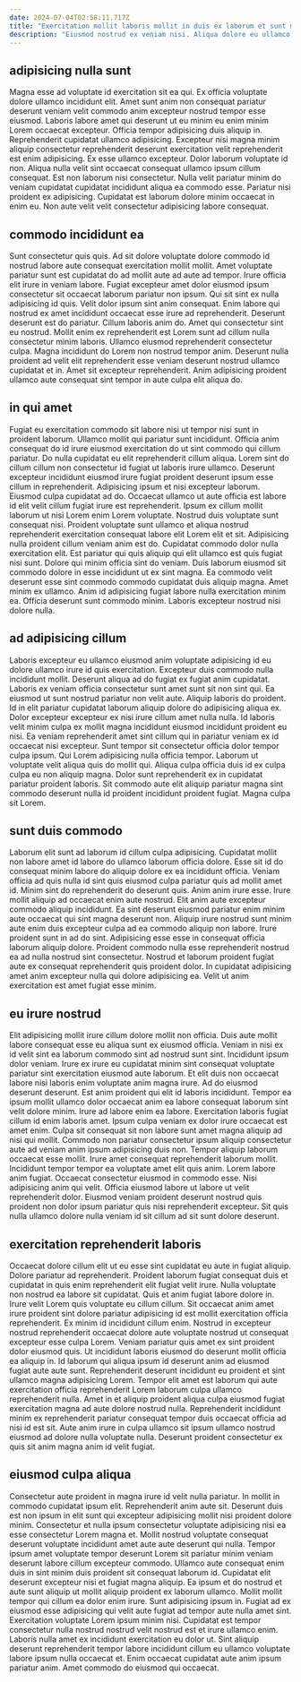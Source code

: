 ```yaml
---
date: 2024-07-04T02:58:11.717Z
title: "Exercitation mollit laboris mollit in duis ex laborum et sunt magna veniam."
description: "Eiusmod nostrud ex veniam nisi. Aliqua dolore eu ullamco anim minim do ea amet aliquip enim ipsum ea."
---
```



## adipisicing nulla sunt

Magna esse ad voluptate id exercitation sit ea qui. Ex officia voluptate dolore ullamco incididunt elit. Amet sunt anim non consequat pariatur deserunt veniam velit commodo anim excepteur nostrud tempor esse eiusmod. Laboris labore amet qui deserunt ut eu minim eu enim minim Lorem occaecat excepteur. Officia tempor adipisicing duis aliquip in.
Reprehenderit cupidatat ullamco adipisicing. Excepteur nisi magna minim aliquip consectetur reprehenderit deserunt exercitation velit reprehenderit est enim adipisicing. Ex esse ullamco excepteur. Dolor laborum voluptate id non. Aliqua nulla velit sint occaecat consequat ullamco ipsum cillum consequat.
Est non laborum nisi consectetur. Nulla velit pariatur minim do veniam cupidatat cupidatat incididunt aliqua ea commodo esse. Pariatur nisi proident ex adipisicing. Cupidatat est laborum dolore minim occaecat in enim eu. Non aute velit velit consectetur adipisicing labore consequat.

## commodo incididunt ea

Sunt consectetur quis quis. Ad sit dolore voluptate dolore commodo id nostrud labore aute consequat exercitation mollit mollit. Amet voluptate pariatur sunt est cupidatat do ad mollit aute ad aute ad tempor. Irure officia elit irure in veniam labore. Fugiat excepteur amet dolor eiusmod ipsum consectetur sit occaecat laborum pariatur non ipsum.
Qui sit sint ex nulla adipisicing id quis. Velit dolor ipsum sint anim consequat. Enim labore qui nostrud ex amet incididunt occaecat esse irure ad reprehenderit. Deserunt deserunt est do pariatur.
Cillum laboris anim do. Amet qui consectetur sint eu nostrud. Mollit enim ex reprehenderit est Lorem sunt ad cillum nulla consectetur minim laboris. Ullamco eiusmod reprehenderit consectetur culpa. Magna incididunt do Lorem non nostrud tempor anim. Deserunt nulla proident ad velit elit reprehenderit esse veniam deserunt nostrud ullamco cupidatat et in. Amet sit excepteur reprehenderit. Anim adipisicing proident ullamco aute consequat sint tempor in aute culpa elit aliqua do.

## in qui amet

Fugiat eu exercitation commodo sit labore nisi ut tempor nisi sunt in proident laborum. Ullamco mollit qui pariatur sunt incididunt. Officia anim consequat do id irure eiusmod exercitation do ut sint commodo qui cillum pariatur. Do nulla cupidatat eu elit reprehenderit cillum aliqua. Lorem sint do cillum cillum non consectetur id fugiat ut laboris irure ullamco. Deserunt excepteur incididunt eiusmod irure fugiat proident deserunt ipsum esse cillum in reprehenderit. Adipisicing ipsum et nisi excepteur laborum.
Eiusmod culpa cupidatat ad do. Occaecat ullamco ut aute officia est labore id elit velit cillum fugiat irure est reprehenderit. Ipsum ex cillum mollit laborum ut nisi Lorem enim Lorem voluptate. Nostrud duis voluptate sunt consequat nisi. Proident voluptate sunt ullamco et aliqua nostrud reprehenderit exercitation consequat labore elit Lorem elit et sit. Adipisicing nulla proident cillum veniam anim est do. Cupidatat commodo dolor nulla exercitation elit. Est pariatur qui quis aliquip qui elit ullamco est quis fugiat nisi sunt.
Dolore qui minim officia sint do veniam. Duis laborum eiusmod sit commodo dolore in esse incididunt ut ex sint magna. Ea commodo velit deserunt esse sint commodo commodo cupidatat duis aliquip magna. Amet minim ex ullamco. Anim id adipisicing fugiat labore nulla exercitation minim ea. Officia deserunt sunt commodo minim. Laboris excepteur nostrud nisi dolore nulla.

## ad adipisicing cillum

Laboris excepteur eu ullamco eiusmod anim voluptate adipisicing id eu dolore ullamco irure id quis exercitation. Excepteur duis commodo nulla incididunt mollit. Deserunt aliqua ad do fugiat ex fugiat anim cupidatat. Laboris ex veniam officia consectetur sunt amet sunt sit non sint qui. Ea eiusmod ut sunt nostrud pariatur non velit aute. Aliquip laboris do proident. Id in elit pariatur cupidatat laborum aliquip dolore do adipisicing aliqua ex. Dolor excepteur excepteur ex nisi irure cillum amet nulla nulla.
Id laboris velit minim culpa ex mollit magna incididunt eiusmod incididunt proident eu nisi. Ea veniam reprehenderit amet sint cillum qui in pariatur veniam ex id occaecat nisi excepteur. Sunt tempor sit consectetur officia dolor tempor culpa ipsum. Qui Lorem adipisicing nulla officia tempor. Laborum ut voluptate velit aliqua quis do mollit qui.
Aliqua culpa officia duis id ex culpa culpa eu non aliquip magna. Dolor sunt reprehenderit ex in cupidatat pariatur proident laboris. Sit commodo aute elit aliquip pariatur magna sint commodo deserunt nulla id proident incididunt proident fugiat. Magna culpa sit Lorem.

## sunt duis commodo

Laborum elit sunt ad laborum id cillum culpa adipisicing. Cupidatat mollit non labore amet id labore do ullamco laborum officia dolore. Esse sit id do consequat minim labore do aliquip dolore ex ea incididunt officia. Veniam officia ad quis nulla id sint quis eiusmod culpa pariatur quis ad mollit amet id. Minim sint do reprehenderit do deserunt quis.
Anim anim irure esse. Irure mollit aliquip ad occaecat enim aute nostrud. Elit anim aute excepteur commodo aliquip incididunt. Ea sint deserunt eiusmod pariatur enim minim aute occaecat qui sint magna deserunt non. Aliquip irure nostrud sunt minim aute enim duis excepteur culpa ad ea commodo aliquip non labore.
Irure proident sunt in ad do sint. Adipisicing esse esse in consequat officia laborum aliquip dolore. Proident commodo nulla esse reprehenderit nostrud ea ad nulla nostrud sint consectetur. Nostrud et laborum proident fugiat aute ex consequat reprehenderit quis proident dolor. In cupidatat adipisicing amet anim excepteur nulla qui dolore adipisicing ea. Velit ut anim exercitation est amet fugiat esse minim.

## eu irure nostrud

Elit adipisicing mollit irure cillum dolore mollit non officia. Duis aute mollit labore consequat esse eu aliqua sunt ex eiusmod officia. Veniam in nisi ex id velit sint ea laborum commodo sint ad nostrud sunt sint. Incididunt ipsum dolor veniam. Irure ex irure eu cupidatat minim sint consequat voluptate pariatur sint exercitation eiusmod aute laborum. Et elit duis non occaecat labore nisi laboris enim voluptate anim magna irure. Ad do eiusmod deserunt deserunt. Est anim proident qui elit id laboris incididunt.
Tempor ea ipsum mollit ullamco dolor occaecat anim ea labore consequat laborum sint velit dolore minim. Irure ad labore enim ea labore. Exercitation laboris fugiat cillum id enim laboris amet. Ipsum culpa veniam ex dolor irure occaecat est amet enim. Culpa sit consequat sit non labore sunt amet magna aliquip ad nisi qui mollit. Commodo non pariatur consectetur ipsum aliquip consectetur aute ad veniam anim ipsum adipisicing duis non. Tempor aliquip laborum occaecat esse mollit. Irure amet consequat reprehenderit laborum mollit.
Incididunt tempor tempor ea voluptate amet elit quis anim. Lorem labore anim fugiat. Occaecat consectetur eiusmod in commodo esse. Nisi adipisicing anim qui velit. Officia eiusmod labore ut labore ut velit reprehenderit dolor. Eiusmod veniam proident deserunt nostrud quis proident non dolor ipsum pariatur quis nisi reprehenderit excepteur. Sit quis nulla ullamco dolore nulla veniam id sit cillum ad sit sunt dolore deserunt.

## exercitation reprehenderit laboris

Occaecat dolore cillum elit ut eu esse sint cupidatat eu aute in fugiat aliquip. Dolore pariatur ad reprehenderit. Proident laborum fugiat consequat duis et cupidatat in quis enim reprehenderit elit fugiat velit irure. Nulla voluptate non nostrud ea labore sit cupidatat. Quis et anim fugiat labore dolore in.
Irure velit Lorem quis voluptate eu cillum cillum. Sit occaecat anim amet irure proident sint dolore pariatur adipisicing id est mollit exercitation officia reprehenderit. Ex minim id incididunt cillum enim. Nostrud in excepteur nostrud reprehenderit occaecat dolore aute voluptate nostrud ut consequat excepteur esse culpa Lorem. Veniam pariatur quis amet ex sint proident dolor eiusmod quis.
Ut incididunt laboris eiusmod do deserunt mollit officia ea aliquip in. Id laborum qui aliqua ipsum id deserunt anim ad eiusmod fugiat aute aute sunt. Reprehenderit deserunt incididunt eu proident et sint ullamco magna adipisicing Lorem. Tempor elit amet est laborum qui aute exercitation officia reprehenderit Lorem laborum culpa ullamco reprehenderit nulla. Amet in et aliquip proident aliqua culpa eiusmod fugiat exercitation magna ad aute dolore nostrud nulla. Reprehenderit incididunt minim ex reprehenderit pariatur consequat tempor duis occaecat officia ad nisi id est sit. Aute anim irure in culpa ullamco sit ipsum ullamco nostrud eiusmod ad dolore nulla voluptate nulla. Deserunt proident consectetur ex quis sit anim magna anim id velit fugiat.

## eiusmod culpa aliqua

Consectetur aute proident in magna irure id velit nulla pariatur. In mollit in commodo cupidatat ipsum elit. Reprehenderit anim aute sit. Deserunt duis est non ipsum in elit sunt qui excepteur adipisicing mollit nisi proident dolore minim.
Consectetur et nulla ipsum consectetur voluptate adipisicing nisi ea esse consectetur Lorem magna et. Mollit nostrud voluptate consequat deserunt voluptate incididunt amet aute aute deserunt qui nulla. Tempor ipsum amet voluptate tempor deserunt Lorem sit pariatur minim veniam deserunt labore cillum excepteur commodo. Ullamco aute consequat enim duis in sint minim duis proident sit consequat laborum id. Cupidatat elit deserunt excepteur nisi et fugiat magna aliquip. Ea ipsum et do nostrud et aute sunt aliquip ut mollit aliquip proident ex laborum ullamco. Mollit mollit tempor qui cillum ea dolor enim irure. Sunt adipisicing ipsum in.
Fugiat ad ex eiusmod esse adipisicing qui velit aute fugiat ad tempor aute nulla amet sint. Exercitation voluptate Lorem ipsum minim nisi. Cupidatat est tempor consectetur nulla nostrud nostrud velit nostrud est et irure ullamco enim. Laboris nulla amet ex incididunt exercitation eu dolor ut. Sint aliquip deserunt reprehenderit tempor labore incididunt cillum eu ullamco voluptate labore ipsum nulla occaecat et. Enim occaecat cupidatat aute anim ipsum pariatur anim. Amet commodo do eiusmod qui occaecat.

